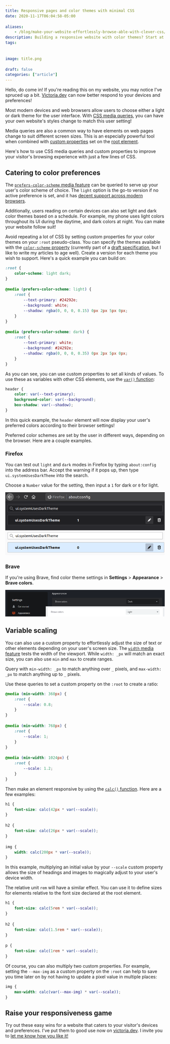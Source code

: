 ```yaml
---
title: Responsive pages and color themes with minimal CSS
date: 2020-11-17T06:04:58-05:00

aliases:
    - /blog/make-your-website-effortlessly-browse-able-with-clever-css/
description: Building a responsive website with color themes? Start at the root.
tags:
    
    
image: title.png
 
draft: false
categories: ["article"]
---
```


Hello, do come in! If you're reading this on my website, you may notice I've spruced up a bit. [Victoria.dev](/) can now better respond to your devices and preferences!

Most modern devices and web browsers allow users to choose either a light or dark theme for the user interface. With [CSS media queries](https://developer.mozilla.org/en-US/docs/Web/CSS/Media_Queries/Using_media_queries), you can have your own website's styles change to match this user setting!

Media queries are also a common way to have elements on web pages change to suit different screen sizes. This is an especially powerful tool when combined with [custom properties](https://developer.mozilla.org/en-US/docs/Web/CSS/--*) set on the [root element](https://developer.mozilla.org/en-US/docs/Web/CSS/:root).

Here's how to use CSS media queries and custom properties to improve your visitor's browsing experience with just a few lines of CSS.

## Catering to color preferences

The [`prefers-color-scheme` media feature](https://developer.mozilla.org/en-US/docs/Web/CSS/@media/prefers-color-scheme) can be queried to serve up your user's color scheme of choice. The `light` option is the go-to version if no active preference is set, and it has [decent support across modern browsers](https://caniuse.com/mdn-css_at-rules_media_prefers-color-scheme).

Additionally, users reading on certain devices can also set light and dark color themes based on a schedule. For example, my phone uses light colors throughout its UI during the daytime, and dark colors at night. You can make your website follow suit!

Avoid repeating a lot of CSS by setting custom properties for your color themes on your `:root` pseudo-class. You can specify the themes available with the [`color-scheme` property](https://drafts.csswg.org/css-color-adjust/#color-scheme-prop) (currently part of a [draft specification](https://drafts.csswg.org/css-color-adjust-1/), but I like to write my articles to age well). Create a version for each theme you wish to support. Here's a quick example you can build on:

```css
:root {
    color-scheme: light dark;
}

@media (prefers-color-scheme: light) {
    :root {
        --text-primary: #24292e;
        --background: white;
        --shadow: rgba(0, 0, 0, 0.15) 0px 2px 5px 0px;
    }
}

@media (prefers-color-scheme: dark) {
    :root {
        --text-primary: white;
        --background: #24292e;
        --shadow: rgba(0, 0, 0, 0.35) 0px 2px 5px 0px;
    }
}
```

As you can see, you can use custom properties to set all kinds of values. To use these as variables with other CSS elements, use the [`var()` function](https://developer.mozilla.org/en-US/docs/Web/CSS/var()):

```css
header {
    color: var(--text-primary);
    background-color: var(--background);
    box-shadow: var(--shadow);
}
```

In this quick example, the `header` element will now display your user's preferred colors according to their browser settings!

Preferred color schemes are set by the user in different ways, depending on the browser. Here are a couple examples.

### Firefox

You can test out `light` and `dark` modes in Firefox by typing `about:config` into the address bar. Accept the warning if it pops up, then type `ui.systemUsesDarkTheme` into the search.

Choose a `Number` value for the setting, then input a `1` for dark or `0` for light.

![A screenshot of setting the color theme in Firefox](firefox-theme-setting.png)

### Brave

If you're using Brave, find color theme settings in **Settings** > **Appearance** > **Brave colors**.

![A screenshot of setting the color theme in Brave](brave-settings.png)

## Variable scaling

You can also use a custom property to effortlessly adjust the size of text or other elements depending on your user's screen size. The [`width` media feature](https://developer.mozilla.org/en-US/docs/Web/CSS/@media/width) tests the width of the viewport. While `width: _px` will match an exact size, you can also use `min` and `max` to create ranges.

Query with `min-width: _px` to match anything over `_` pixels, and `max-width: _px` to match anything up to `_` pixels.

Use these queries to set a custom property on the `:root` to create a ratio:

```css
@media (min-width: 360px) {
    :root {
        --scale: 0.8;
    }
}

@media (min-width: 768px) {
    :root {
        --scale: 1;
    }
}

@media (min-width: 1024px) {
    :root {
        --scale: 1.2;
    }
}
```

Then make an element responsive by using the [`calc()` function](https://developer.mozilla.org/en-US/docs/Web/CSS/calc()). Here are a few examples:

```css
h1 {
    font-size: calc(42px * var(--scale));
}

h2 {
    font-size: calc(26px * var(--scale));
}

img {
    width: calc(200px * var(--scale));
}
```

In this example, multiplying an initial value by your `--scale` custom property allows the size of headings and images to magically adjust to your user's device width.

The relative unit `rem` will have a similar effect. You can use it to define sizes for elements relative to the font size declared at the root element.

```css
h1 {
    font-size: calc(5rem * var(--scale));
}

h2 {
    font-size: calc(1.5rem * var(--scale));
}

p {
    font-size: calc(1rem * var(--scale));
}
```

Of course, you can also multiply two custom properties. For example, setting the `--max-img` as a custom property on the `:root` can help to save you time later on by not having to update a pixel value in multiple places:

```css
img {
    max-width: calc(var(--max-img) * var(--scale));
}
```

## Raise your responsiveness game

Try out these easy wins for a website that caters to your visitor's devices and preferences. I've put them to good use now on [victoria.dev](/). I invite you to [let me know how you like it!](/contact)
